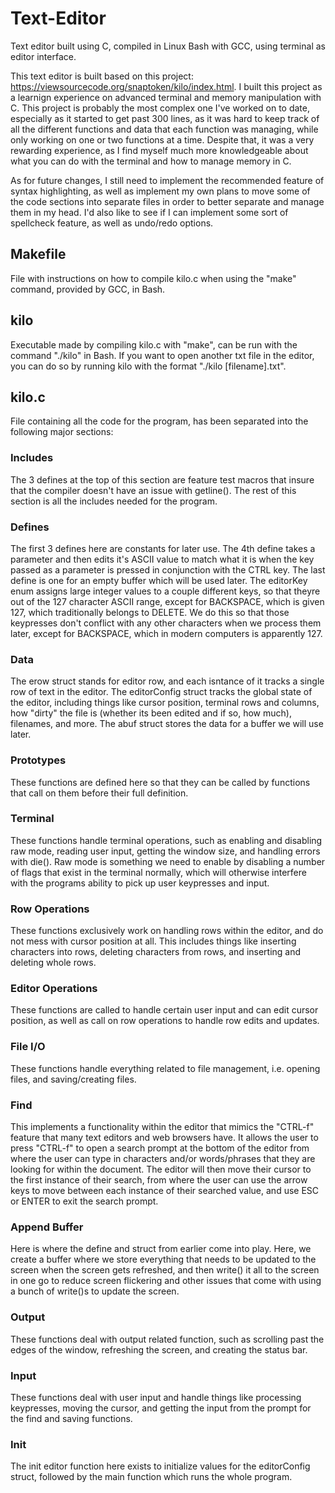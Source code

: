 # Text-Editor
Text editor built using C, compiled in Linux Bash with GCC, using terminal as editor interface.

This text editor is built based on this project: https://viewsourcecode.org/snaptoken/kilo/index.html. I built this project as a learnign experience on advanced terminal and memory manipulation with C. This project is probably the most complex one I've worked on to date, especially as it started to get past 300 lines, as it was hard to keep track of all the different functions and data that each function was managing, while only working on one or two functions at a time. Despite that, it was a very rewarding experience, as I find myself much more knowledgeable about what you can do with the terminal and how to manage memory in C. 

As for future changes, I still need to implement the recommended feature of syntax highlighting, as well as implement my own plans to move some of the code sections into separate files in order to better separate and manage them in my head. I'd also like to see if I can implement some sort of spellcheck feature, as well as undo/redo options. 

## Makefile
File with instructions on how to compile kilo.c when using the "make" command, provided by GCC, in Bash.

## kilo
Executable made by compiling kilo.c with "make", can be run with the command "./kilo" in Bash. If you want to open another txt file in the editor, you can do so by running kilo with the format "./kilo [filename].txt". 

## kilo.c
File containing all the code for the program, has been separated into the following major sections:

### Includes
The 3 defines at the top of this section are feature test macros that insure that the compiler doesn't have an issue with getline(). The rest of this section is all the includes needed for the program.

### Defines
The first 3 defines here are constants for later use. The 4th define takes a parameter and then edits it's ASCII value to match what it is when the key passed as a parameter is pressed in conjunction with the CTRL key. The last define is one for an empty buffer which will be used later. The editorKey enum assigns large integer values to a couple different keys, so that theyre out of the 127 character ASCII range, except for BACKSPACE, which is given 127, which traditionally belongs to DELETE. We do this so that those keypresses don't conflict with any other characters when we process them later, except for BACKSPACE, which in modern computers is apparently 127. 

### Data
The erow struct stands for editor row, and each isntance of it tracks a single row of text in the editor. The editorConfig struct tracks the global state of the editor, including things like cursor position, terminal rows and columns, how "dirty" the file is (whether its been edited and if so, how much), filenames, and more. The abuf struct stores the data for a buffer we will use later. 

### Prototypes
These functions are defined here so that they can be called by functions that call on them before their full definition. 

### Terminal 
These functions handle terminal operations, such as enabling and disabling raw mode, reading user input, getting the window size, and handling errors with die(). Raw mode is something we need to enable by disabling a number of flags that exist in the terminal normally, which will otherwise interfere with the programs ability to pick up user keypresses and input. 

### Row Operations
These functions exclusively work on handling rows within the editor, and do not mess with cursor position at all. This includes things like inserting characters into rows, deleting characters from rows, and inserting and deleting whole rows.

### Editor Operations
These functions are called to handle certain user input and can edit cursor position, as well as call on row operations to handle row edits and updates.

### File I/O
These functions handle everything related to file management, i.e. opening files, and saving/creating files. 

### Find
This implements a functionality within the editor that mimics the "CTRL-f" feature that many text editors and web browsers have. It allows the user to press "CTRL-f" to open a search prompt at the bottom of the editor from where the user can type in characters and/or words/phrases that they are looking for within the document. The editor will then move their cursor to the first instance of their search, from where the user can use the arrow keys to move between each instance of their searched value, and use ESC or ENTER to exit the search prompt. 

### Append Buffer
Here is where the define and struct from earlier come into play. Here, we create a buffer where we store everything that needs to be updated to the screen when the screen gets refreshed, and then write() it all to the screen in one go to reduce screen flickering and other issues that come with using a bunch of write()s to update the screen. 

### Output
These functions deal with output related function, such as scrolling past the edges of the window, refreshing the screen, and creating the status bar. 

### Input
These functions deal with user input and handle things like processing keypresses, moving the cursor, and getting the input from the prompt for the find and saving functions. 

### Init
The init editor function here exists to initialize values for the editorConfig struct, followed by the main function which runs the whole program. 
